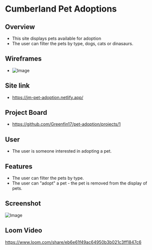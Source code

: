 # Cumberland Pet Adoptions

## Overview
- This site displays pets available for adoption
- The user can filter the pets by type, dogs, cats or dinasaurs.
  
## Wireframes
- ![Image](https://github.com/nss-nightclass-projects/pet-adoption/raw/master/MockUp1.png)
 
## Site link
- https://jm-pet-adoption.netlify.app/

## Project Board
- https://github.com/Greenfin17/pet-adoption/projects/1

## User
- The user is someone interested in adopting a pet.

## Features
- The user can filter the pets by type.
- The user can "adopt" a pet - the pet is removed from the display of pets.
  
## Screenshot
  ![Image](https://user-images.githubusercontent.com/51683901/106372440-46f7e600-6335-11eb-80c8-2d334ddce9de.png)

## Loom Video
  https://www.loom.com/share/eb6e61f49ac64950b3b021c3ff1847c6
  

